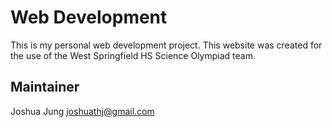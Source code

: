 # Web Development
This is my personal web development project. 
This website was created for the use of the West Springfield HS Science Olympiad team. 

## Maintainer
Joshua Jung 
joshuathj@gmail.com

